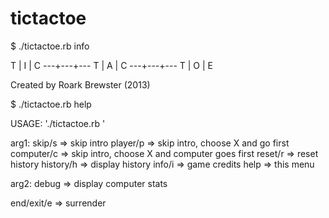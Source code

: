 tictactoe
=========

$ ./tictactoe.rb info

   T | I | C
  ---+---+---
   T | A | C
  ---+---+---
   T | O | E

   Created by
 Roark Brewster
     (2013)

$ ./tictactoe.rb help
  
   USAGE: './tictactoe.rb <optional arg1> <optional arg2>'
  
  arg1:
    skip/s      => skip intro
    player/p    => skip intro, choose X and go first
    computer/c  => skip intro, choose X and computer goes first
    reset/r     => reset history
    history/h   => display history
    info/i      => game credits
    help        => this menu

  arg2:
    debug => display computer stats

  end/exit/e => surrender
